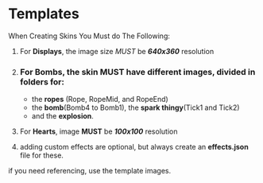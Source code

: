 # Templates
When Creating Skins You Must do The Following:
1. For **Displays**, the image size *MUST* be _**640x360**_ resolution
2. ### For **Bombs**, the skin **MUST** have different images, divided in folders for: 

    - the **ropes** (Rope, RopeMid, and RopeEnd) 
    - the **bomb**(Bomb4 to Bomb1), the **spark thingy**(Tick1 and Tick2)
    - and the **explosion**.

3. For **Hearts**, image **MUST** be _**100x100**_ resolution
4. adding custom effects are optional, but always create an **effects.json** file for these.

if you need referencing, use the template images.
